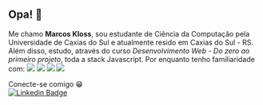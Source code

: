 ## Opa! 🤙

Me chamo **Marcos Kloss**, sou estudante de Ciência da Computação pela Universidade de Caxias do Sul e atualmente resido em Caxias do Sul - RS. Além disso, estudo, através do curso *Desenvolvimento Web - Do zero ao primeiro projeto*, toda a stack Javascript. Por enquanto tenho familiaridade com:
 [![](https://img.shields.io/badge/-JavaScript-gold?style=flat-square&logo=Javascript&logoColor=black)]()
 [![](https://img.shields.io/badge/-CSS-blue?style=flat-square&logo=CSS3&logoColor=white)]()
 [![](https://img.shields.io/badge/-HTML-orange?style=flat-square&logo=HTML5&logoColor=white)]()
 [![](https://img.shields.io/badge/-ReactJS-white?style=flat-square&logo=React&logoColor=blue)]()

Conecte-se comigo 😁 <br>
 [![Linkedin Badge](https://img.shields.io/badge/-marcoskloss-blue?style=flat-square&logo=Linkedin&logoColor=white&link=https://www.linkedin.com/in/marcoskloss/)](https://www.linkedin.com/in/marcos-kloss/)



